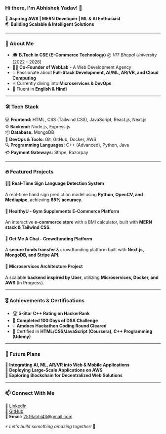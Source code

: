 ### Hi there, I'm Abhishek Yadav! 👋

🚀 **Aspiring AWS  | MERN Developer | ML & AI Enthusiast**  
🌏 **Building Scalable & Intelligent Solutions**

---

### 🌟 About Me
- 🎓 **B.Tech in CSE (E-Commerce Technology)** @ *VIT Bhopal University* (2022 - 2026)
- 👨‍💻 **Co-Founder of WebLab** - A Web Development Agency
- 💡 Passionate about **Full-Stack Development, AI/ML, AR/VR, and Cloud Computing**
- 🔥 Currently diving into **Microservices & DevOps**
- 📍 Fluent in **English & Hindi**

---

### 🛠️ Tech Stack
💻 **Frontend:** HTML, CSS (Tailwind CSS), JavaScript, React.js, Next.js  
⚙ **Backend:** Node.js, Express.js  
📦 **Database:** MongoDB  
🚀 **DevOps & Tools:** Git, GitHub, Docker, AWS  
🔍 **Programming Languages:** C++ (Advanced), Python, Java  
💳 **Payment Gateways:** Stripe, Razorpay  

---

### 🔥 Featured Projects
#### 🧑‍🎤 Real-Time Sign Language Detection System
A real-time hand sign prediction model using **Python, OpenCV, and Mediapipe**, achieving **85% accuracy**.  

#### 💪 HealthyU - Gym Supplements E-Commerce Platform
An interactive **e-commerce store** with a BMI calculator, built with **MERN stack & Tailwind CSS**.  

#### 💸 Get Me A Chai - Crowdfunding Platform
A **secure funds transfer** & crowdfunding platform built with **Next.js, MongoDB, and Stripe API**.  

#### 🚗 Microservices Architecture Project
A scalable **backend inspired by Uber**, utilizing **Microservices, Docker, and AWS** (In Progress).  

---

### 🎖️ Achievements & Certifications
- 🏆 **5-Star C++ Rating on HackerRank**
- 🎯 **Completed 100 Days of DSA Challenge**
- 💡 **Amdocs Hackathon Coding Round Cleared**
- 📜 Certified in **HTML/CSS/JavaScript (Coursera), C++ Programming (Udemy)**

---

### 🚀 Future Plans
🔹 **Integrating AI, ML, AR/VR into Web & Mobile Applications**  
🔹 **Deploying Large-Scale Applications on AWS**  
🔹 **Exploring Blockchain for Decentralized Web Solutions**  

---

### 📫 Connect With Me
🔗 [LinkedIn](http://www.linkedin.com/in/abhishek-yadav-059942251)  
📝 [GitHub](https://github.com/Abhi-2516)  
📧 **Email:** [2516abhi43@gmail.com](mailto:2516abhi43@gmail.com)  

⚡ *Let's build something amazing together!* 🚀

